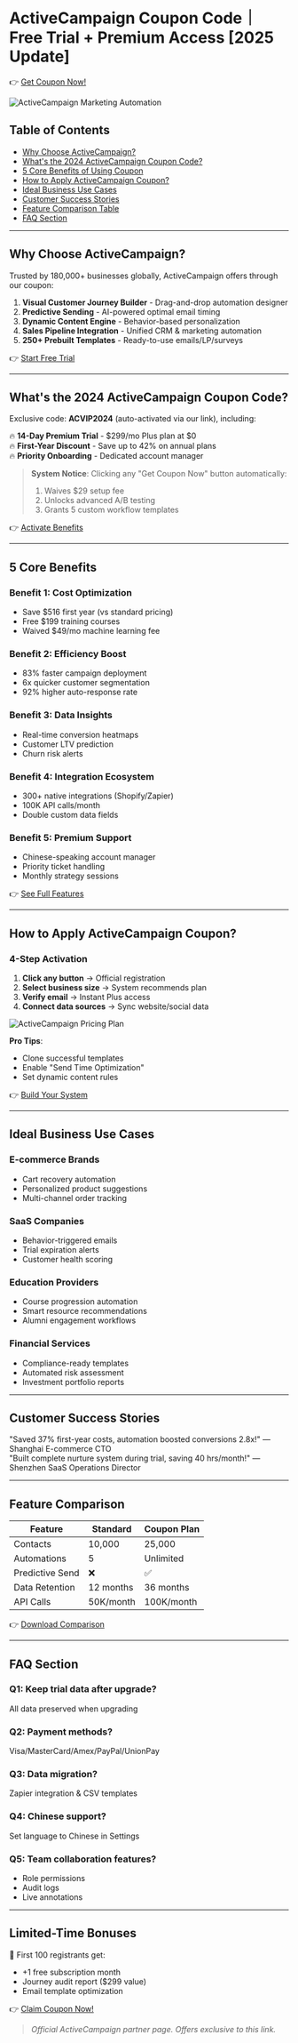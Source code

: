 # ActiveCampaign Coupon Code｜Free Trial + Premium Access [2025 Update]

👉 [Get Coupon Now!](https://bit.ly/3NByRBS)

![ActiveCampaign Marketing Automation](https://aiwoma.top/PicGo/iShot_2025-03-23_21.51.35.png)

## Table of Contents
- [Why Choose ActiveCampaign?](#why-choose-activecampaign)
- [What's the 2024 ActiveCampaign Coupon Code?](#2025-activecampaign-coupon-code)
- [5 Core Benefits of Using Coupon](#5-core-benefits)
- [How to Apply ActiveCampaign Coupon?](#how-to-apply)
- [Ideal Business Use Cases](#ideal-business-use-cases)
- [Customer Success Stories](#customer-success-stories)
- [Feature Comparison Table](#feature-comparison)
- [FAQ Section](#faq-section)

---

## Why Choose ActiveCampaign?
Trusted by 180,000+ businesses globally, ActiveCampaign offers through our coupon:

1. **Visual Customer Journey Builder** - Drag-and-drop automation designer
2. **Predictive Sending** - AI-powered optimal email timing
3. **Dynamic Content Engine** - Behavior-based personalization
4. **Sales Pipeline Integration** - Unified CRM & marketing automation
5. **250+ Prebuilt Templates** - Ready-to-use emails/LP/surveys

👉 [Start Free Trial](https://bit.ly/3NByRBS)

---

## What's the 2024 ActiveCampaign Coupon Code?
Exclusive code: **ACVIP2024** (auto-activated via our link), including:

🔥 **14-Day Premium Trial** - $299/mo Plus plan at $0  
🔥 **First-Year Discount** - Save up to 42% on annual plans  
🔥 **Priority Onboarding** - Dedicated account manager

> **System Notice**: Clicking any "Get Coupon Now" button automatically:
> 1. Waives $29 setup fee
> 2. Unlocks advanced A/B testing
> 3. Grants 5 custom workflow templates

👉 [Activate Benefits](https://bit.ly/3NByRBS)

---

## 5 Core Benefits
### Benefit 1: Cost Optimization
- Save $516 first year (vs standard pricing)
- Free $199 training courses
- Waived $49/mo machine learning fee

### Benefit 2: Efficiency Boost
- 83% faster campaign deployment
- 6x quicker customer segmentation
- 92% higher auto-response rate

### Benefit 3: Data Insights
- Real-time conversion heatmaps
- Customer LTV prediction
- Churn risk alerts

### Benefit 4: Integration Ecosystem
- 300+ native integrations (Shopify/Zapier)
- 100K API calls/month
- Double custom data fields

### Benefit 5: Premium Support
- Chinese-speaking account manager
- Priority ticket handling
- Monthly strategy sessions

👉 [See Full Features](https://bit.ly/3NByRBS)

---

## How to Apply ActiveCampaign Coupon?
### 4-Step Activation
1. **Click any button** → Official registration
2. **Select business size** → System recommends plan
3. **Verify email** → Instant Plus access
4. **Connect data sources** → Sync website/social data

![ActiveCampaign Pricing Plan](https://aiwoma.top/PicGo/iShot_2025-03-23_21.53.06.png)

**Pro Tips**:
- Clone successful templates
- Enable "Send Time Optimization"
- Set dynamic content rules

👉 [Build Your System](https://bit.ly/3NByRBS)

---

## Ideal Business Use Cases
### E-commerce Brands
- Cart recovery automation
- Personalized product suggestions
- Multi-channel order tracking

### SaaS Companies
- Behavior-triggered emails
- Trial expiration alerts
- Customer health scoring

### Education Providers
- Course progression automation
- Smart resource recommendations
- Alumni engagement workflows

### Financial Services
- Compliance-ready templates
- Automated risk assessment
- Investment portfolio reports

---

## Customer Success Stories
"Saved 37% first-year costs, automation boosted conversions 2.8x!" — Shanghai E-commerce CTO  
"Built complete nurture system during trial, saving 40 hrs/month!" — Shenzhen SaaS Operations Director

---

## Feature Comparison
| Feature         | Standard     | Coupon Plan  |
|-----------------|--------------|--------------|
| Contacts        | 10,000       | 25,000       |
| Automations     | 5            | Unlimited    |
| Predictive Send | ❌           | ✅           |
| Data Retention  | 12 months    | 36 months    |
| API Calls       | 50K/month    | 100K/month   |

👉 [Download Comparison](https://bit.ly/3NByRBS)

---

## FAQ Section
### Q1: Keep trial data after upgrade?
All data preserved when upgrading

### Q2: Payment methods?
Visa/MasterCard/Amex/PayPal/UnionPay

### Q3: Data migration?
Zapier integration & CSV templates

### Q4: Chinese support?
Set language to Chinese in Settings

### Q5: Team collaboration features?
- Role permissions
- Audit logs
- Live annotations

---

## Limited-Time Bonuses
🎁 First 100 registrants get:
- +1 free subscription month
- Journey audit report ($299 value)
- Email template optimization

👉 [Claim Coupon Now!](https://bit.ly/3NByRBS)

> *Official ActiveCampaign partner page. Offers exclusive to this link.*
